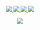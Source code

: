 <p align="center">
  <a href="https://github.com/r-dvl">
    <img src="http://github-profile-summary-cards.vercel.app/api/cards/profile-details?username=r-dvl&theme=transparent" />
  </a>
  <a href="https://github.com/r-dvl">
    <img src="https://github-readme-streak-stats.herokuapp.com/?user=r-dvl&hide_border=true&card_width=338&theme=transparent" />
  </a>
  <a href="https://github.com/r-dvl">
    <img src="http://github-profile-summary-cards.vercel.app/api/cards/stats?username=r-dvl&theme=transparent" />
  </a>
  <a href="https://github.com/r-dvl">
    <img src="https://github-readme-stats.vercel.app/api/top-langs/?username=r-dvl&card_width=699&hide_border=true&theme=transparent" />
  </a>
</p>

<p align="center">
  <a href="https://github.com/r-dvl">
    <img src="https://komarev.com/ghpvc/?username=r-dvl&color=blue&style=flat)" />
  </a>
</p>
